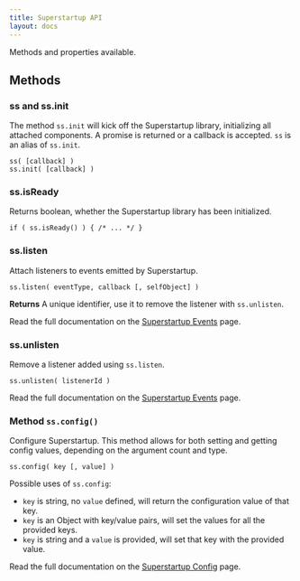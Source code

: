 ```yaml
---
title: Superstartup API
layout: docs
---
```


Methods and properties available.

## Methods

### ss and ss.init

The method `ss.init` will kick off the Superstartup library, initializing all attached components. A promise is returned or a callback is accepted. `ss` is an alias of `ss.init`.

    ss( [callback] )
    ss.init( [callback] )


### ss.isReady

Returns boolean, whether the Superstartup library has been initialized.

    if ( ss.isReady() ) { /* ... */ }

### ss.listen

Attach listeners to events emitted by Superstartup.

    ss.listen( eventType, callback [, selfObject] )

**Returns** A unique identifier, use it to remove the listener with `ss.unlisten`.

Read the full documentation on the [Superstartup Events][events] page.

### ss.unlisten

Remove a listener added using `ss.listen`.

    ss.unlisten( listenerId )

Read the full documentation on the [Superstartup Events][events] page.

### Method `ss.config()`

Configure Superstartup. This method allows for both setting and getting config values, depending on the argument count and type.

    ss.config( key [, value] )

Possible uses of `ss.config`:

* `key` is string, no `value` defined, will return the configuration value of that key.
* `key` is an Object with key/value pairs, will set the values for all the provided keys.
* `key` is string and a `value` is provided, will set that key with the provided value.

Read the full documentation on the [Superstartup Config][config] page.



[events]: /api/events/ "Superstartup Events"
[config]: /api/config/ "Superstartup Configuration"
